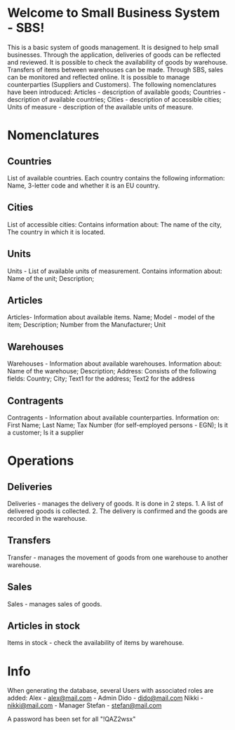 # Welcome to Small Business System - SBS!

This is a basic system of goods management. It is designed to help small businesses. Through the application, deliveries of goods can be reflected and reviewed. It is possible to check the availability of goods by warehouse. Transfers of items between warehouses can be made. Through SBS, sales can be monitored and reflected online. It is possible to manage counterparties (Suppliers and Customers). The following nomenclatures have been introduced: Articles - description of available goods; Countries - description of available countries; Cities - description of accessible cities; Units of measure - description of the available units of measure.

# Nomenclatures

## Countries

List of available countries. Each country contains the following information: Name, 3-letter code and whether it is an EU country.

## Cities

List of accessible cities: Contains information about: The name of the city, The country in which it is located.

## Units 

Units - List of available units of measurement. Contains information about: Name of the unit; Description;

## Articles

Articles- Information about available items. Name; Model - model of the item; Description; Number from the Manufacturer; Unit

## Warehouses 

Warehouses - Information about available warehouses. Information about: Name of the warehouse; Description; Address: Consists of the following fields: Country; City; Text1 for the address; Text2 for the address

## Contragents 

Contragents - Information about available counterparties. Information on: First Name; Last Name; Tax Number (for self-employed persons - EGN); Is it a customer; Is it a supplier


# Operations



## Deliveries 

Deliveries - manages the delivery of goods. It is done in 2 steps. 1. A list of delivered goods is collected. 2. The delivery is confirmed and the goods are recorded in the warehouse.

## Transfers 

Transfer - manages the movement of goods from one warehouse to another warehouse.

## Sales 

Sales - manages sales of goods.

## Articles in stock

Items in stock - check the availability of items by warehouse.


# Info


When generating the database, several Users with associated roles are added:
Alex - alex@mail.com - Admin
Dido - dido@mail.com
Nikki - nikki@mail.com - Manager
Stefan - stefan@mail.com

A password has been set for all "!QAZ2wsx"
